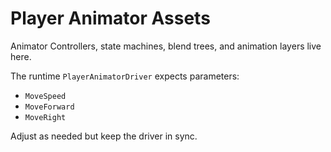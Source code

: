 # Player Animator Assets

Animator Controllers, state machines, blend trees, and animation layers live here.

The runtime `PlayerAnimatorDriver` expects parameters:
- `MoveSpeed`
- `MoveForward`
- `MoveRight`

Adjust as needed but keep the driver in sync.
